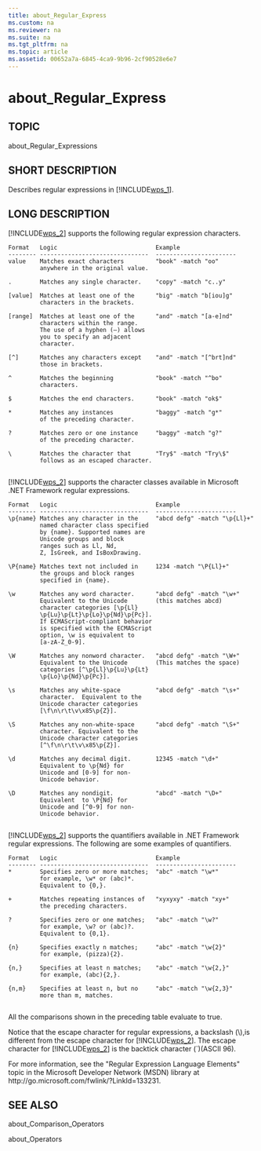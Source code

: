 ```yaml
---
title: about_Regular_Express
ms.custom: na
ms.reviewer: na
ms.suite: na
ms.tgt_pltfrm: na
ms.topic: article
ms.assetid: 00652a7a-6845-4ca9-9b96-2cf90528e6e7
---
```

# about_Regular_Express
## TOPIC  
 about\_Regular\_Expressions  
  
## SHORT DESCRIPTION  
 Describes regular expressions in [!INCLUDE[wps_1](../Token/wps_1_md.md)].  
  
## LONG DESCRIPTION  
 [!INCLUDE[wps_2](../Token/wps_2_md.md)] supports the following regular expression characters.  
  
```  
Format   Logic                            Example  
-------- -------------------------------  -----------------------  
value    Matches exact characters         "book" -match "oo"  
         anywhere in the original value.  
  
.        Matches any single character.    "copy" -match "c..y"  
  
[value]  Matches at least one of the      "big" -match "b[iou]g"  
         characters in the brackets.  
  
[range]  Matches at least one of the      "and" -match "[a-e]nd"  
         characters within the range.  
         The use of a hyphen (–) allows   
         you to specify an adjacent   
         character.  
  
[^]      Matches any characters except    "and" -match "[^brt]nd"  
         those in brackets.  
  
^        Matches the beginning            "book" -match "^bo"  
         characters.  
  
$        Matches the end characters.      "book" -match "ok$"  
  
*        Matches any instances            "baggy" -match "g*"  
         of the preceding character.  
  
?        Matches zero or one instance     "baggy" -match "g?"  
         of the preceding character.  
  
\        Matches the character that       "Try$" -match "Try\$"  
         follows as an escaped character.  
  
```  
  
 [!INCLUDE[wps_2](../Token/wps_2_md.md)] supports the character classes available in Microsoft .NET Framework regular expressions.  
  
```  
Format   Logic                            Example  
-------- -------------------------------  -----------------------  
\p{name} Matches any character in the     "abcd defg" -match "\p{Ll}+"  
         named character class specified   
         by {name}. Supported names are   
         Unicode groups and block   
         ranges such as Ll, Nd,   
         Z, IsGreek, and IsBoxDrawing.  
  
\P{name} Matches text not included in     1234 -match "\P{Ll}+"  
         the groups and block ranges   
         specified in {name}.  
  
\w       Matches any word character.      "abcd defg" -match "\w+"  
         Equivalent to the Unicode        (this matches abcd)  
         character categories [\p{Ll}  
         \p{Lu}\p{Lt}\p{Lo}\p{Nd}\p{Pc}].   
         If ECMAScript-compliant behavior   
         is specified with the ECMAScript   
         option, \w is equivalent to   
         [a-zA-Z_0-9].  
  
\W       Matches any nonword character.   "abcd defg" -match "\W+"  
         Equivalent to the Unicode        (This matches the space)  
         categories [^\p{Ll}\p{Lu}\p{Lt}  
         \p{Lo}\p{Nd}\p{Pc}].  
  
\s       Matches any white-space          "abcd defg" -match "\s+"  
         character.  Equivalent to the   
         Unicode character categories   
         [\f\n\r\t\v\x85\p{Z}].  
  
\S       Matches any non-white-space      "abcd defg" -match "\S+"  
         character. Equivalent to the   
         Unicode character categories   
         [^\f\n\r\t\v\x85\p{Z}].  
  
\d       Matches any decimal digit.       12345 -match "\d+"  
         Equivalent to \p{Nd} for   
         Unicode and [0-9] for non-  
         Unicode behavior.  
  
\D       Matches any nondigit.            "abcd" -match "\D+"  
         Equivalent  to \P{Nd} for   
         Unicode and [^0-9] for non-  
         Unicode behavior.  
  
```  
  
 [!INCLUDE[wps_2](../Token/wps_2_md.md)] supports the quantifiers available in .NET Framework regular expressions. The following are some examples of quantifiers.  
  
```  
Format   Logic                            Example  
-------- -------------------------------  -----------------------  
*        Specifies zero or more matches;  "abc" -match "\w*"  
         for example, \w* or (abc)*.   
         Equivalent to {0,}.  
  
+        Matches repeating instances of   "xyxyxy" -match "xy+"  
         the preceding characters.  
  
?        Specifies zero or one matches;   "abc" -match "\w?"  
         for example, \w? or (abc)?.   
         Equivalent to {0,1}.  
  
{n}      Specifies exactly n matches;     "abc" -match "\w{2}"  
         for example, (pizza){2}.   
  
{n,}     Specifies at least n matches;    "abc" -match "\w{2,}"  
         for example, (abc){2,}.   
  
{n,m}    Specifies at least n, but no     "abc" -match "\w{2,3}"  
         more than m, matches.  
  
```  
  
 All the comparisons shown in the preceding table evaluate to true.  
  
 Notice that the escape character for regular expressions, a backslash \(\\\),is different from the escape character for [!INCLUDE[wps_2](../Token/wps_2_md.md)]. The escape character for [!INCLUDE[wps_2](../Token/wps_2_md.md)] is the backtick character \(\`\)\(ASCII 96\).  
  
 For more information, see the "Regular Expression Language Elements" topic in the Microsoft Developer Network \(MSDN\) library at http:\/\/go.microsoft.com\/fwlink\/?LinkId\=133231.  
  
## SEE ALSO  
 about\_Comparison\_Operators  
  
 about\_Operators